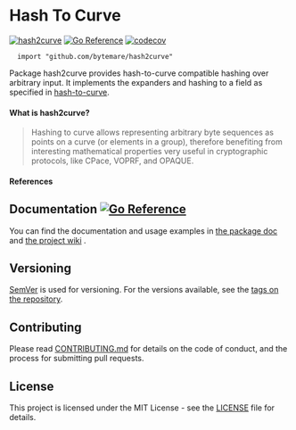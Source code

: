 # Hash To Curve
[![hash2curve](https://github.com/bytemare/hash2curve/actions/workflows/ci.yml/badge.svg)](https://github.com/bytemare/hash2curve/actions/workflows/ci.yml)
[![Go Reference](https://pkg.go.dev/badge/github.com/bytemare/hash2curve.svg)](https://pkg.go.dev/github.com/bytemare/hash2curve)
[![codecov](https://codecov.io/gh/bytemare/hash2curve/branch/main/graph/badge.svg?token=5bQfB0OctA)](https://codecov.io/gh/bytemare/hash2curve)

```
  import "github.com/bytemare/hash2curve"
```

Package hash2curve provides hash-to-curve compatible hashing over arbitrary input.
It implements the expanders and hashing to a field as specified in [hash-to-curve](https://datatracker.ietf.org/doc/draft-irtf-cfrg-hash-to-curve/).

#### What is hash2curve?

> Hashing to curve allows representing arbitrary byte sequences as points on a curve (or elements in a group), therefore
> benefiting from interesting mathematical properties very useful in cryptographic protocols, like CPace, VOPRF, and
> OPAQUE.

#### References

## Documentation [![Go Reference](https://pkg.go.dev/badge/github.com/bytemare/hash2curve.svg)](https://pkg.go.dev/github.com/bytemare/hash2curve)

You can find the documentation and usage examples in [the package doc](https://pkg.go.dev/github.com/bytemare/hash2curve) and [the project wiki](https://github.com/bytemare/hash2curve/wiki) .

## Versioning

[SemVer](http://semver.org) is used for versioning. For the versions available, see the [tags on the repository](https://github.com/bytemare/hash2curve/tags).


## Contributing

Please read [CONTRIBUTING.md](.github/CONTRIBUTING.md) for details on the code of conduct, and the process for submitting pull requests.

## License

This project is licensed under the MIT License - see the [LICENSE](LICENSE) file for details.

